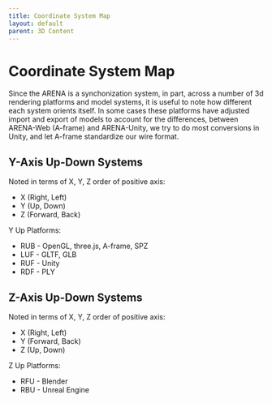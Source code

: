 ```yaml
---
title: Coordinate System Map
layout: default
parent: 3D Content
---
```


#  Coordinate System Map

Since the ARENA is a synchonization system, in part, across a number of 3d rendering platforms and model systems, it is useful to note how different each system orients itself. In some cases these platforms have adjusted import and export of models to account for the differences, between ARENA-Web (A-frame) and ARENA-Unity, we try to do most conversions in Unity, and let A-frame standardize our wire format.

## Y-Axis Up-Down Systems

Noted in terms of X, Y, Z order of positive axis:
- X (Right, Left)
- Y (Up, Down)
- Z (Forward, Back)

Y Up Platforms:
- RUB - OpenGL, three.js, A-frame, SPZ
- LUF - GLTF, GLB
- RUF - Unity
- RDF - PLY

## Z-Axis Up-Down Systems

Noted in terms of X, Y, Z order of positive axis:
- X (Right, Left)
- Y (Forward, Back)
- Z (Up, Down)

Z Up Platforms:
- RFU - Blender
- RBU - Unreal Engine

